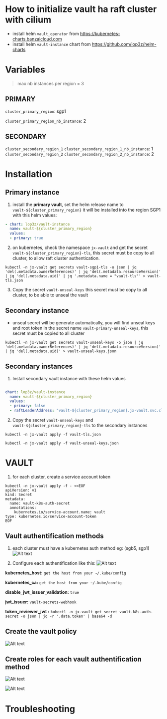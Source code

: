# How to initialize vault ha raft cluster with cilium
- install helm `vault_operator` from https://kubernetes-charts.banzaicloud.com
- install helm `vault-instance` chart from https://github.com/lop3z/helm-charts

# Variables

> max nb instances per region = 3 
## PRIMARY
`cluster_primary_region`: sgp1

`cluster_primary_region_nb_instance`: 2
## SECONDARY
`cluster_secondary_region_1`
`cluster_secondary_region_1_nb_instance`: 1
`cluster_secondary_region_2`
`cluster_secondary_region_2_nb_instance`: 2

# Installation
## Primary instance
1. install the __primary vault__, set the helm release name to 
`vault-${cluster_primary_region}` it will be installed into the region SGP1 with this helm values: 

```yaml
- chart: lop3z/vault-instance
  name: vault-${cluster_primary_region}
  values:
  - primary: true
```

2. on kubernetes, check the namespace `jx-vault` and get the secret `vault-${cluster_primary_region}-tls`, this secret must be copy to all cluster, to allow raft cluster authentication.

```
kubectl -n jx-vault get secrets vault-sgp1-tls -o json | jq 'del(.metadata.ownerReferences)' | jq 'del(.metadata.resourceVersion)' | jq 'del(.metadata.uid)' | jq '.metadata.name = "vault-tls"' > vault-tls.json
```` 

3. Copy the secret `vault-unseal-keys` this secret must be copy to all cluster, to be able to unseal the vault

## Secondary instance


- unseal secret will be generate automatically, you will find unseal keys and root token in the secret name `vault-primary-unseal-keys`, this secret must be copied to all cluster

```
kubectl -n jx-vault get secrets vault-unseal-keys -o json | jq 'del(.metadata.ownerReferences)' | jq 'del(.metadata.resourceVersion)' | jq 'del(.metadata.uid)' > vault-unseal-keys.json
````

## Secondary instances

1. Install secondary vault instance with these helm values 

```yaml

chart: lop3z/vault-instance
  name: vault-${cluster_primary_region}
  values:
  - primary: false
  - raftLeaderAddress: "vault-${cluster_primary_region}.jx-vault.svc.cluster.local"
```

2. Copy the secret `vault-unseal-keys` and `vault-${cluster_primary_region}-tls` to the secondary instances

`kubectl -n jx-vault apply -f vault-tls.json`

`kubectl -n jx-vault apply -f vault-unseal-keys.json`


# VAULT

1. for each cluster, create a service account token
```
kubectl -n jx-vault apply -f - <<EOF
apiVersion: v1
kind: Secret
metadata:
  name: vault-k8s-auth-secret
  annotations:
    kubernetes.io/service-account.name: vault
type: kubernetes.io/service-account-token
EOF
```

## Vault authentification methods

1. each cluster must have a kubernetes auth method eg: (sgb5, sgp1)
![Alt text](<Screenshot from 2023-06-21 18-11-28.png>)

2. Configure each authentification like this:
![Alt text](image.png)


__kubernetes_host:__ `get the host from your ~/.kube/config`

__kubernetes_ca:__ `get the host from your ~/.kube/config`

__disable_jwt_issuer_validation:__ `true`

__jwt_issuer:__ `vault-secrets-webhook`

__token_reviewer_jwt :__ `kubectl -n jx-vault get secret vault-k8s-auth-secret -o json | jq -r '.data.token' | base64 -d`


## Create the vault policy
![Alt text](image-1.png)

## Create roles __for each__ vault authentification method
![Alt text](image-3.png)

![Alt text](image-4.png)
# Troubleshooting